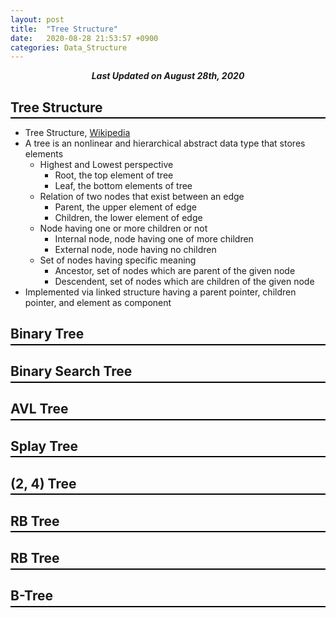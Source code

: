 ```yaml
---
layout: post
title:  "Tree Structure"
date:   2020-08-28 21:53:57 +0900
categories: Data_Structure
---
```


<div style="text-align: center"><i><b>Last Updated on August 28th, 2020</b></i></div>

## Tree Structure
<hr style="height: 2px; border:none; margin-top: -1em; margin-bottom:0.5em; padding: 0; background:black">

* Tree Structure, [Wikipedia](https://en.wikipedia.org/wiki/Tree_structure)
* A tree is an nonlinear and hierarchical abstract data type that stores elements
    * Highest and Lowest perspective
        * Root, the top element of tree
        * Leaf, the bottom elements of tree 
    * Relation of two nodes that exist between an edge
        * Parent, the upper element of edge
        * Children, the lower element of edge
    * Node having one or more children or not
        * Internal node, node having one of more children
        * External node, node having no children
    * Set of nodes having specific meaning
        * Ancestor, set of nodes which are parent of the given node
        * Descendent, set of nodes which are children of the given node
* Implemented via linked structure having a parent pointer, children pointer, and element as component

## Binary Tree
<hr style="height: 2px; border:none; margin-top: -1em; margin-bottom:0.5em; padding: 0; background:black">

## Binary Search Tree
<hr style="height: 2px; border:none; margin-top: -1em; margin-bottom:0.5em; padding: 0; background:black">

## AVL Tree
<hr style="height: 2px; border:none; margin-top: -1em; margin-bottom:0.5em; padding: 0; background:black">

## Splay Tree
<hr style="height: 2px; border:none; margin-top: -1em; margin-bottom:0.5em; padding: 0; background:black">

## (2, 4) Tree
<hr style="height: 2px; border:none; margin-top: -1em; margin-bottom:0.5em; padding: 0; background:black">

## RB Tree
<hr style="height: 2px; border:none; margin-top: -1em; margin-bottom:0.5em; padding: 0; background:black">

## RB Tree
<hr style="height: 2px; border:none; margin-top: -1em; margin-bottom:0.5em; padding: 0; background:black">

## B-Tree
<hr style="height: 2px; border:none; margin-top: -1em; margin-bottom:0.5em; padding: 0; background:black">